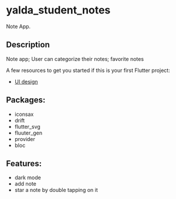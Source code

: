 # yalda_student_notes

Note App.

## Description

Note app; User can categorize their notes; favorite notes


A few resources to get you started if this is your first Flutter project:

- [UI design](https://dribbble.com/shots/16811788-Notes-app)


## Packages:
 - iconsax
 - drift 
 - flutter_svg
 - fluuter_gen
 - provider
 - bloc


 ## Features:
 - dark mode
 - add note
 - star a note by double tapping on it
